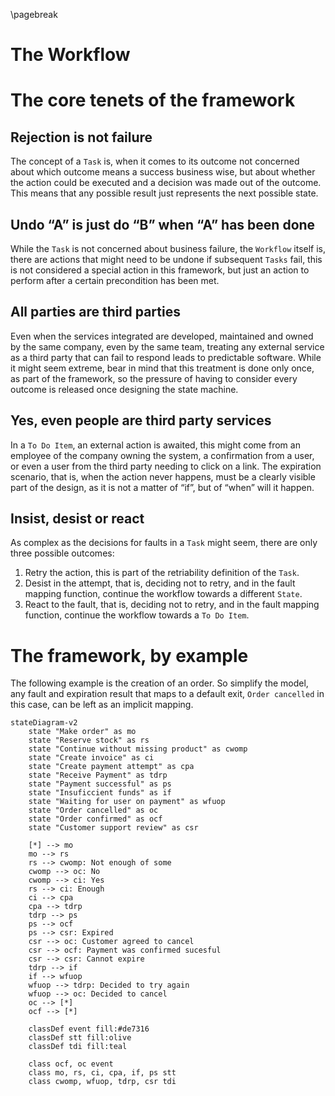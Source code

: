 \pagebreak
# The Workflow

# The core tenets of the framework

## Rejection is not failure

The concept of a `Task` is, when it comes to its outcome not concerned about which outcome means a success business wise, but about whether the action could be executed and a decision was made out of the outcome. This means that any possible result just represents the next possible state.

## Undo “A” is just do “B” when “A” has been done

While the `Task` is not concerned about business failure, the `Workflow` itself is, there are actions that might need to be undone if subsequent `Tasks` fail, this is not considered a special action in this framework, but just an action to perform after a certain precondition has been met.

## All parties are third parties

Even when the services integrated are developed, maintained and owned by the same company, even by the same team, treating any external service as a third party that can fail to respond leads to predictable software. While it might seem extreme, bear in mind that this treatment is done only once, as part of the framework, so the pressure of having to consider every outcome is released once designing the state machine.

## Yes, even people are third party services

In a `To Do Item`, an external action is awaited, this might come from an employee of the company owning the system, a confirmation from a user, or even a user from the third party needing to click on a link. The expiration scenario, that is, when the action never happens, must be a clearly visible part of the design, as it is not a matter of “if”, but of “when” will it happen.

## Insist, desist or react

As complex as the decisions for faults in a `Task` might seem, there are only three possible outcomes:

1. Retry the action, this is part of the retriability definition of the `Task`.
2. Desist in the attempt, that is, deciding not to retry, and in the fault mapping function, continue the workflow towards a different `State`.
3. React to the fault, that is, deciding not to retry, and in the fault mapping function, continue the workflow towards a `To Do Item`.

# The framework, by example

The following example is the creation of an order. So simplify the model, any fault and expiration result that maps to a default exit, `Order cancelled` in this case, can be left as an implicit mapping.

```mermaid
stateDiagram-v2
	state "Make order" as mo
	state "Reserve stock" as rs
	state "Continue without missing product" as cwomp
	state "Create invoice" as ci
	state "Create payment attempt" as cpa
	state "Receive Payment" as tdrp
	state "Payment successful" as ps
	state "Insuficcient funds" as if
	state "Waiting for user on payment" as wfuop
	state "Order cancelled" as oc
	state "Order confirmed" as ocf
	state "Customer support review" as csr

	[*] --> mo
	mo --> rs
	rs --> cwomp: Not enough of some
    cwomp --> oc: No
    cwomp --> ci: Yes
	rs --> ci: Enough
	ci --> cpa
	cpa --> tdrp
	tdrp --> ps
	ps --> ocf
	ps --> csr: Expired
	csr --> oc: Customer agreed to cancel
	csr --> ocf: Payment was confirmed sucesful
	csr --> csr: Cannot expire
	tdrp --> if
	if --> wfuop
	wfuop --> tdrp: Decided to try again
	wfuop --> oc: Decided to cancel
	oc --> [*]
	ocf --> [*]

	classDef event fill:#de7316
	classDef stt fill:olive
	classDef tdi fill:teal

	class ocf, oc event
	class mo, rs, ci, cpa, if, ps stt
	class cwomp, wfuop, tdrp, csr tdi
```
